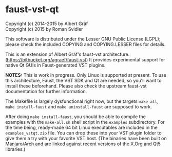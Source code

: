# faust-vst-qt

Copyright (c) 2014-2015 by Albert Gräf  
Copyright (c) 2015 by Roman Svidler

This software is distributed under the Lesser GNU Public License (LGPL); please check the included COPYING and COPYING.LESSER files for details.

This is an extension of Albert Gräf's faust-vst architecture. (https://bitbucket.org/agraef/faust-vst) It provides experimental support for native Qt GUIs in Faust-generated VST plugins.

**NOTES:** This is work in progress. Only Linux is supported at present. To use this architecture, Faust, the VST SDK and Qt are needed, so you'll want to install these beforehand. Please also check the upstream faust-vst documentation for further information.

The Makefile is largely dysfunctional right now, but the targets `make all`, `make install-faust` and `make uninstall-faust` are supposed to work.

After doing `make install-faust`, you should be able to compile the examples with the `make-all.sh` shell script in the `examples` subdirectory. For the time being, ready-made 64 bit Linux executables are included in the `examples_vstqt.zip` file. You can drop these into your VST plugin folder to give them a try with your favorite VST host. (The binaries have been built on Manjaro/Arch and are linked against recent versions of the X.Org and Qt5 libraries.)

